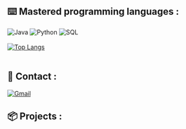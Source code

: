 ## ⌨️ Mastered programming languages :

![Java](https://img.shields.io/badge/-Java-D2691E?style=for-the-badge&logo=Java&logoColor=white)
![Python](https://img.shields.io/badge/-Python-2ba0ff?style=for-the-badge&logo=Python&logoColor=white)
![SQL](https://img.shields.io/badge/-SQL-1DDEC1?style=for-the-badge&logo=MySQL&logoColor=white)
<br><br>
[![Top Langs](https://github-readme-stats.vercel.app/api/top-langs/?username=victoregret)](https://github.com/anuraghazra/github-readme-stats)
<br><br>

## 📧 Contact :

[![Gmail](https://img.shields.io/badge/-GMAIL-D14836?style=for-the-badge&logo=gmail&logoColor=white)](mailto:victor.egret.pro@gmail.com)

## 📦 Projects :
